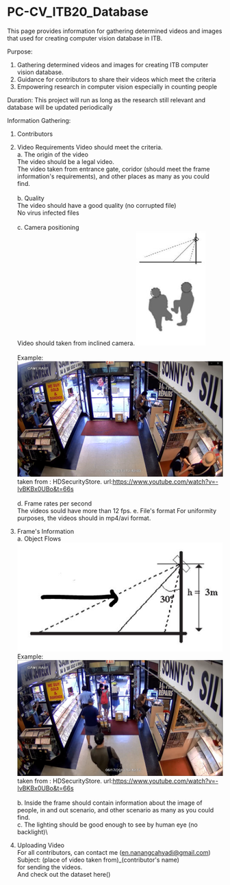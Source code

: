 # PC-CV_ITB20_Database
This page provides information for gathering determined videos and images that used for creating computer vision database in ITB.

Purpose:
1. Gathering determined videos and images for creating ITB computer vision database.
2. Guidance for contributors to share their videos which meet the criteria
3. Empowering research in computer vision especially in counting people

Duration:
This project will run as long as the research still relevant and database will be updated periodically

Information Gathering:
1. Contributors

2. Video Requirements
Video should meet the criteria.\
   a. The origin of the video\
   The video should be a legal video.\
   The video taken from entrance gate, coridor (should meet the frame information's requirements), and other places as many as you could find.\
   \
   b. Quality\
   The video should have a good quality (no corrupted file)\
   No virus infected files\
   \
   c. Camera positioning\
   Video should taken from inclined camera.
![](inclined_camera_position.JPG)\
\
   Example:\
![](positioning.png)\
taken from : HDSecurityStore. url:https://www.youtube.com/watch?v=-IvBKBx0UBo&t=66s \
\
   d. Frame rates per second\
   The videos sould have more than 12 fps.
   e. File's format
   For uniformity purposes, the videos should in mp4/avi format.
3. Frame's Information\
   a. Object Flows\
![](flow.JPG)\
   Example:\
![](flow2.png)
taken from : HDSecurityStore. url:https://www.youtube.com/watch?v=-IvBKBx0UBo&t=66s \
\
   b. Inside the frame should contain information about the image of people, in and out scenario, and other scenario as many as you could find.\
   c. The lighting should be good enough to see by human eye (no backlight)\
4. Uploading Video\
   For all contributors, can contact me (en.nanangcahyadi@gmail.com)\
   Subject: (place of video taken from)_(contributor's name) \
   for sending the videos.\
   And check out the dataset here()
   

